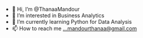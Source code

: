 - 👋 Hi, I’m @ThanaaMandour
- 👀 I’m interested in Business Analytics
- 🌱 I’m currently learning Python for Data Analysis
- 📫 How to reach me ...mandourthanaa@gmail.com
